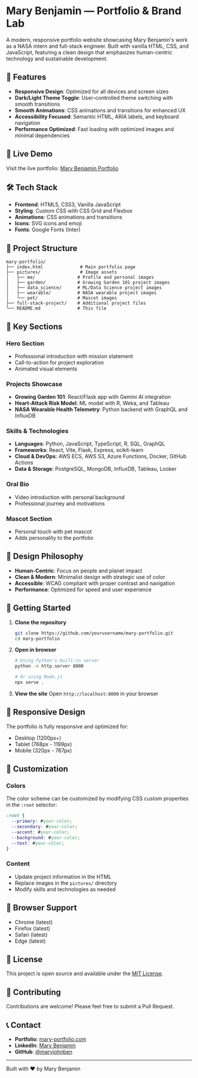 # Mary Benjamin — Portfolio & Brand Lab

A modern, responsive portfolio website showcasing Mary Benjamin's work as a NASA intern and full-stack engineer. Built with vanilla HTML, CSS, and JavaScript, featuring a clean design that emphasizes human-centric technology and sustainable development.

## 🌟 Features

- **Responsive Design**: Optimized for all devices and screen sizes
- **Dark/Light Theme Toggle**: User-controlled theme switching with smooth transitions
- **Smooth Animations**: CSS animations and transitions for enhanced UX
- **Accessibility Focused**: Semantic HTML, ARIA labels, and keyboard navigation
- **Performance Optimized**: Fast loading with optimized images and minimal dependencies

## 🚀 Live Demo

Visit the live portfolio: [Mary Benjamin Portfolio](https://your-deployment-url.com)

## 🛠️ Tech Stack

- **Frontend**: HTML5, CSS3, Vanilla JavaScript
- **Styling**: Custom CSS with CSS Grid and Flexbox
- **Animations**: CSS animations and transitions
- **Icons**: SVG icons and emoji
- **Fonts**: Google Fonts (Inter)

## 📁 Project Structure

```
mary-portfolio/
├── index.html              # Main portfolio page
├── pictures/               # Image assets
│   ├── me/                # Profile and personal images
│   ├── garden/            # Growing Garden 101 project images
│   ├── data_science/      # ML/Data Science project images
│   ├── wearable/          # NASA wearable project images
│   └── pet/               # Mascot images
├── full-stack-project/    # Additional project files
└── README.md              # This file
```

## 🎯 Key Sections

### Hero Section
- Professional introduction with mission statement
- Call-to-action for project exploration
- Animated visual elements

### Projects Showcase
- **Growing Garden 101**: React/Flask app with Gemini AI integration
- **Heart-Attack Risk Model**: ML model with R, Weka, and Tableau
- **NASA Wearable Health Telemetry**: Python backend with GraphQL and InfluxDB

### Skills & Technologies
- **Languages**: Python, JavaScript, TypeScript, R, SQL, GraphQL
- **Frameworks**: React, Vite, Flask, Express, scikit-learn
- **Cloud & DevOps**: AWS ECS, AWS S3, Azure Functions, Docker, GitHub Actions
- **Data & Storage**: PostgreSQL, MongoDB, InfluxDB, Tableau, Looker

### Oral Bio
- Video introduction with personal background
- Professional journey and motivations

### Mascot Section
- Personal touch with pet mascot
- Adds personality to the portfolio

## 🎨 Design Philosophy

- **Human-Centric**: Focus on people and planet impact
- **Clean & Modern**: Minimalist design with strategic use of color
- **Accessible**: WCAG compliant with proper contrast and navigation
- **Performance**: Optimized for speed and user experience

## 🚀 Getting Started

1. **Clone the repository**
   ```bash
   git clone https://github.com/yourusername/mary-portfolio.git
   cd mary-portfolio
   ```

2. **Open in browser**
   ```bash
   # Using Python's built-in server
   python -m http.server 8000
   
   # Or using Node.js
   npx serve .
   ```

3. **View the site**
   Open `http://localhost:8000` in your browser

## 📱 Responsive Design

The portfolio is fully responsive and optimized for:
- Desktop (1200px+)
- Tablet (768px - 1199px)
- Mobile (320px - 767px)

## 🎯 Customization

### Colors
The color scheme can be customized by modifying CSS custom properties in the `:root` selector:

```css
:root {
  --primary: #your-color;
  --secondary: #your-color;
  --accent: #your-color;
  --background: #your-color;
  --text: #your-color;
}
```

### Content
- Update project information in the HTML
- Replace images in the `pictures/` directory
- Modify skills and technologies as needed

## 🔧 Browser Support

- Chrome (latest)
- Firefox (latest)
- Safari (latest)
- Edge (latest)

## 📄 License

This project is open source and available under the [MIT License](LICENSE).

## 🤝 Contributing

Contributions are welcome! Please feel free to submit a Pull Request.

## 📞 Contact

- **Portfolio**: [mary-portfolio.com](https://your-portfolio-url.com)
- **LinkedIn**: [Mary Benjamin](https://linkedin.com/in/marybenjamin)
- **GitHub**: [@maryjohnben](https://github.com/maryjohnben)

---

Built with ❤️ by Mary Benjamin
